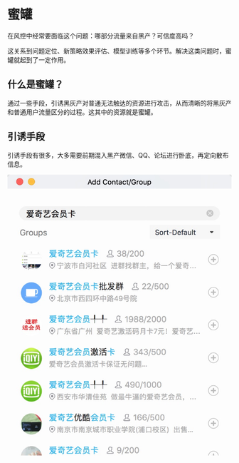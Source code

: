 # 蜜罐

在风控中经常要面临这个问题：哪部分流量来自黑产？可信度高吗？

这关系到问题定位、新策略效果评估、模型训练等多个环节。解决这类问题时，蜜罐就起到了一定作用。

## 什么是蜜罐？

通过一些手段，引诱黑灰产对普通无法触达的资源进行攻击，从而清晰的将黑灰产和普通用户流量区分的过程。这其中的资源就是蜜罐。

## 引诱手段

引诱手段有很多，大多需要前期混入黑产微信、QQ、论坛进行卧底，再定向散布信息。

![黑产QQ群](images/iqiyi-cdk-group.jpg)
